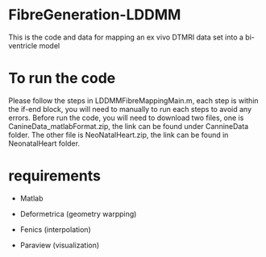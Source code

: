# FibreGeneration-LDDMM
This is the code and data for mapping an ex vivo DTMRI data set into a bi-ventricle model

# To run the code

Please follow the steps in LDDMMFibreMappingMain.m, each step is within the if-end block, you will need to manually to run each steps to avoid any errors. Before run the code, you will need to download two files, one is CanineData_matlabFormat.zip, the link can be found under CannineData folder. The other file is NeoNatalHeart.zip, the link can be found in NeonatalHeart folder.

# requirements 

* Matlab

* Deformetrica (geometry warpping)

* Fenics (interpolation)

* Paraview (visualization)